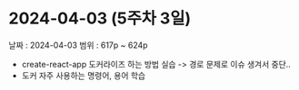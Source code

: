# 2024-04-03 (5주차 3일)

날짜 : 2024-04-03
범위 : 617p ~ 624p

- create-react-app 도커라이즈 하는 방법 실습 -> 경로 문제로 이슈 생겨서 중단..
- 도커 자주 사용하는 명령어, 용어 학습